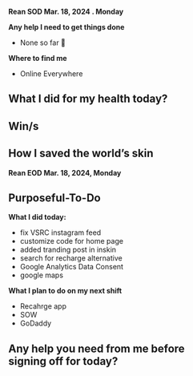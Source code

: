 **Rean SOD Mar. 18, 2024 .  Monday**

**Any help I need to get things done**
- None so far 🙏

**Where to find me** 
- Online Everywhere

**What I did for my health today?**
- 

**Win/s**
- 
 
**How I saved the world’s skin**
- 


**Rean EOD Mar. 18, 2024,  Monday**

**Purposeful-To-Do**
- 

**What I did today:**
- fix VSRC instagram feed
- customize code for home page
- added tranding post in inskin
- search for recharge alternative
- Google Analytics Data Consent
- google maps

**What I plan to do on my next shift**
- Recahrge app
- SOW
- GoDaddy

**Any help you need from me before signing off for today?**
- 